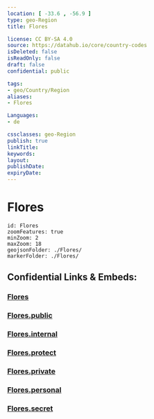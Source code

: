 ```yaml
---
location: [ -33.6 , -56.9 ] 
type: geo-Region
title: Flores

license: CC BY-SA 4.0
source: https://datahub.io/core/country-codes
isDeleted: false
isReadOnly: false
draft: false
confidential: public

tags:
- geo/Country/Region
aliases:
- Flores

Languages:
- de

cssclasses: geo-Region
publish: true
linkTitle: 
keywords: 
layout: 
publishDate: 
expiryDate: 
---
```


# Flores

```leaflet
id: Flores
zoomFeatures: true 
minZoom: 2 
maxZoom: 18
geojsonFolder: ./Flores/
markerFolder: ./Flores/
```


## Confidential Links & Embeds: 

### [Flores](/_Standards/Earth/Continent/America~South/Uruguay/departments~Uruguay/Flores.md) 

### [Flores.public](/_public/Earth/Continent/America~South/Uruguay/departments~Uruguay/Flores.public.md) 

### [Flores.internal](/_internal/Earth/Continent/America~South/Uruguay/departments~Uruguay/Flores.internal.md) 

### [Flores.protect](/_protect/Earth/Continent/America~South/Uruguay/departments~Uruguay/Flores.protect.md) 

### [Flores.private](/_private/Earth/Continent/America~South/Uruguay/departments~Uruguay/Flores.private.md) 

### [Flores.personal](/_personal/Earth/Continent/America~South/Uruguay/departments~Uruguay/Flores.personal.md) 

### [Flores.secret](/_secret/Earth/Continent/America~South/Uruguay/departments~Uruguay/Flores.secret.md)


